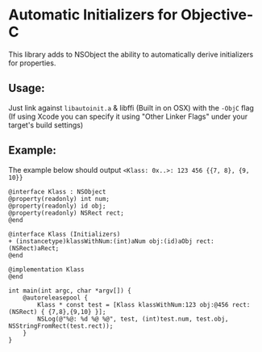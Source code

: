 # Automatic Initializers for Objective-C

This library adds to NSObject the ability to automatically derive initializers for properties.

## Usage:

Just link against `libautoinit.a` & libffi (Built in on OSX) with the `-ObjC` flag (If using Xcode you can specify it using "Other Linker Flags" under your target's build settings)

## Example:

The example below should output `<Klass: 0x..>: 123 456 {{7, 8}, {9, 10}}`

```objc
@interface Klass : NSObject
@property(readonly) int num;
@property(readonly) id obj;
@property(readonly) NSRect rect;
@end

@interface Klass (Initializers)
+ (instancetype)klassWithNum:(int)aNum obj:(id)aObj rect:(NSRect)aRect;
@end

@implementation Klass
@end

int main(int argc, char *argv[]) {
    @autoreleasepool {
        Klass * const test = [Klass klassWithNum:123 obj:@456 rect:(NSRect) { {7,8},{9,10} }];
        NSLog(@"%@: %d %@ %@", test, (int)test.num, test.obj, NSStringFromRect(test.rect));
    }
}
```
